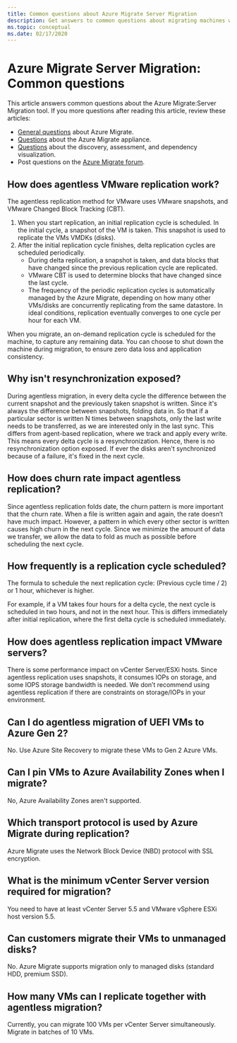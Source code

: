 ```yaml
---
title: Common questions about Azure Migrate Server Migration
description: Get answers to common questions about migrating machines with Azure Migrate Server Migration
ms.topic: conceptual
ms.date: 02/17/2020
---
```


# Azure Migrate Server Migration: Common questions

This article answers common questions about the Azure Migrate:Server Migration tool. If you more questions after reading this article, review these articles:

- [General questions](resources-faq.md) about Azure Migrate.
- [Questions](common-questions-appliance.md) about the Azure Migrate appliance.
- [Questions](common-questions-discovery-assessment.md) about the discovery, assessment, and dependency visualization.
- Post questions on the [Azure Migrate forum](https://aka.ms/AzureMigrateForum).


## How does agentless VMware replication work?

The agentless replication method for VMware uses VMware snapshots, and VMware Changed Block Tracking (CBT).

1. When you start replication, an initial replication cycle is scheduled. In the initial cycle, a snapshot of the VM is taken. This snapshot is used to replicate the VMs VMDKs (disks). 
2. After the initial replication cycle finishes, delta replication cycles are scheduled periodically.
    - During delta replication, a snapshot is taken, and data blocks that have changed since the previous replication cycle are replicated.
    - VMware CBT is used to determine blocks that have changed since the last cycle.
    - The frequency of the periodic replication cycles is automatically managed by the Azure Migrate, depending on how many other VMs/disks are concurrently replicating from the same datastore. In ideal conditions, replication eventually converges to one cycle per hour for each VM.

When you migrate, an on-demand replication cycle is scheduled for the machine, to capture any remaining data. You can choose to shut down the machine during migration, to ensure zero data loss and application consistency.

## Why isn't resynchronization exposed?

During agentless migration, in every delta cycle the difference between the current snapshot and the previously taken snapshot is written. Since it's always the difference between snapshots, folding data in. So that if a particular sector is written N times between snapshots, only the last write needs to be transferred, as we are interested only in the last sync. This differs from agent-based replication, where we track and apply every write. This means every delta cycle is a resynchronization. Hence, there is no resynchronization option exposed. If ever the disks aren't synchronized because of a failure, it's fixed in the next cycle. 

## How does churn rate impact agentless replication?

Since agentless replication folds date, the churn pattern is more important that the churn rate. When a file is written again and again, the rate doesn’t have much impact. However, a pattern in which every other sector is written causes high churn in the next cycle. Since we minimize the amount of data we transfer, we allow the data to fold as much as possible before scheduling the next cycle.  

## How frequently is a replication cycle scheduled?

The formula to schedule the next replication cycle: (Previous cycle time / 2) or 1 hour, whichever is higher.

For example, if a VM takes four hours for a delta cycle, the next cycle is scheduled in two hours, and not in the next hour. This is differs immediately after initial replication, where the first delta cycle is scheduled immediately.

## How does agentless replication impact VMware servers?

There is some performance impact on vCenter Server/ESXi hosts. Since agentless replication uses snapshots, it consumes IOPs on storage, and some IOPS storage bandwidth is needed. We don’t recommend using agentless replication if there are constraints on storage/IOPs in your environment.

## Can I do agentless migration of UEFI VMs to Azure Gen 2?

No. Use Azure Site Recovery to migrate these VMs to Gen 2 Azure VMs. 

## Can I pin VMs to Azure Availability Zones when I migrate?

No, Azure Availability Zones aren't supported.

## Which transport protocol is used by Azure Migrate during replication?

Azure Migrate uses the Network Block Device (NBD) protocol with SSL encryption.

## What is the minimum vCenter Server version required for migration?

You need to have at least vCenter Server 5.5 and VMware vSphere ESXi host version 5.5.

## Can customers migrate their VMs to unmanaged disks?

No. Azure Migrate supports migration only to managed disks (standard HDD, premium SSD).

## How many VMs can I replicate together with agentless migration?

Currently, you can migrate 100 VMs per vCenter Server simultaneously. Migrate in batches of 10 VMs.
 



